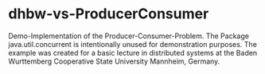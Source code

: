 # dhbw-vs-ProducerConsumer
Demo-Implementation of the Producer-Consumer-Problem. The Package java.util.concurrent is intentionally unused for demonstration purposes. The example was created for a basic lecture in distributed systems at the Baden Wurttemberg Cooperative State University Mannheim, Germany. 
